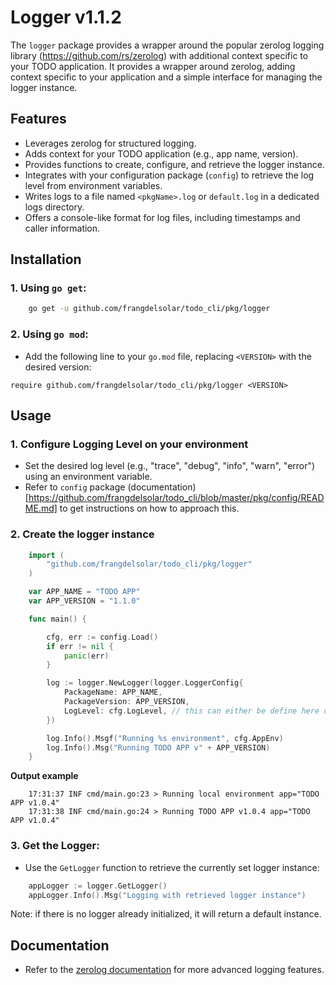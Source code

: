 # Logger v1.1.2

The `logger` package provides a wrapper around the popular zerolog logging library (https://github.com/rs/zerolog) with additional context specific to your TODO application. It provides a wrapper around zerolog, adding context specific to your application and a simple interface for managing the logger instance.

## Features

-   Leverages zerolog for structured logging.
-   Adds context for your TODO application (e.g., app name, version).
-   Provides functions to create, configure, and retrieve the logger instance.
-   Integrates with your configuration package (`config`) to retrieve the log level from environment variables.
-   Writes logs to a file named `<pkgName>.log` or `default.log` in a dedicated logs directory.
-   Offers a console-like format for log files, including timestamps and caller information.

## Installation

### 1. Using `go get`:

```bash
    go get -u github.com/frangdelsolar/todo_cli/pkg/logger
```

### 2. Using `go mod`:

-   Add the following line to your `go.mod` file, replacing `<VERSION>` with the desired version:

```
require github.com/frangdelsolar/todo_cli/pkg/logger <VERSION>
```

## Usage

### 1. Configure Logging Level on your environment

-   Set the desired log level (e.g., "trace", "debug", "info", "warn", "error") using an environment variable.
-   Refer to `config` package (documentation)[https://github.com/frangdelsolar/todo_cli/blob/master/pkg/config/README.md] to get instructions on how to approach this.

### 2. Create the logger instance

```go
    import (
        "github.com/frangdelsolar/todo_cli/pkg/logger"
    )

    var APP_NAME = "TODO APP"
    var APP_VERSION = "1.1.0"

    func main() {

        cfg, err := config.Load()
        if err != nil {
            panic(err)
        }

        log := logger.NewLogger(logger.LoggerConfig{
            PackageName: APP_NAME,
            PackageVersion: APP_VERSION,
            LogLevel: cfg.LogLevel, // this can either be define here or in the env file.
        })

        log.Info().Msgf("Running %s environment", cfg.AppEnv)
        log.Info().Msg("Running TODO APP v" + APP_VERSION)
    }
```

**Output example**

```shell
    17:31:37 INF cmd/main.go:23 > Running local environment app="TODO APP v1.0.4"
    17:31:38 INF cmd/main.go:24 > Running TODO APP v1.0.4 app="TODO APP v1.0.4"
```

### 3. Get the Logger:

-   Use the `GetLogger` function to retrieve the currently set logger instance:

```go
    appLogger := logger.GetLogger()
    appLogger.Info().Msg("Logging with retrieved logger instance")
```
Note: if there is no logger already initialized, it will return a default instance.

## Documentation

-   Refer to the [zerolog documentation](https://github.com/rs/zerolog) for more advanced logging features.
